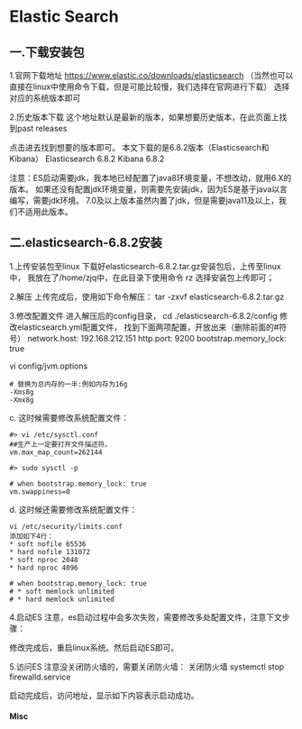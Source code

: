 # Elastic Search

## 一.下载安装包
1.官网下载地址
https://www.elastic.co/downloads/elasticsearch （当然也可以直接在linux中使用命令下载，但是可能比较慢，我们选择在官网进行下载）
选择对应的系统版本即可

2.历史版本下载
这个地址默认是最新的版本，如果想要历史版本，在此页面上找到past releases

点击进去找到想要的版本即可。
本文下载的是6.8.2版本（Elasticsearch和Kibana）
Elasticsearch 6.8.2
Kibana 6.8.2

注意：ES启动需要jdk，我本地已经配置了java8环境变量，不想改动，就用6.X的版本。
如果还没有配置jdk环境变量，则需要先安装jdk，因为ES是基于java以言编写，需要jdk环境。
7.0及以上版本虽然内置了jdk，但是需要java11及以上，我们不适用此版本。

## 二.elasticsearch-6.8.2安装
1.上传安装包至linux
下载好elasticsearch-6.8.2.tar.gz安装包后，上传至linux中，
我放在了/home/zjq中，在此目录下使用命令 rz 选择安装包上传即可；

2.解压
上传完成后，使用如下命令解压：
tar -zxvf elasticsearch-6.8.2.tar.gz

3.修改配置文件
进入解压后的config目录，
cd ./elasticsearch-6.8.2/config
修改elasticsearch.yml配置文件，
找到下面两项配置，开放出来（删除前面的#符号）
network.host: 192.168.212.151
http.port: 9200
bootstrap.memory_lock: true

vi config/jvm.options
```
# 替换为总内存的一半:例如内存为16g
-Xms8g
-Xmx8g
```

c. 这时候需要修改系统配置文件：
```
#> vi /etc/sysctl.conf
##生产上一定要打开文件描述符。
vm.max_map_count=262144

#> sudo sysctl -p

# when bootstrap.memory_lock: true
vm.swappiness=0
```

d. 这时候还需要修改系统配置文件：
```
vi /etc/security/limits.conf
添加如下4行：
* soft nofile 65536
* hard nofile 131072
* soft nproc 2048
* hard nproc 4096

# when bootstrap.memory_lock: true
# * soft memlock unlimited
# * hard memlock unlimited
```

4.启动ES
注意，es启动过程中会多次失败，需要修改多处配置文件，注意下文步骤：

修改完成后，重启linux系统。然后启动ES即可。

5.访问ES
注意没关闭防火墙的，需要关闭防火墙：
关闭防火墙 systemctl stop firewalld.service

启动完成后，访问地址，显示如下内容表示启动成功。

#### Misc

